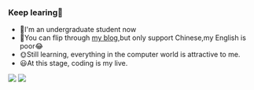 ### Keep learing:book:

- 🔭I'm an undergraduate student now
- 💬You can flip through [my blog](https://git.luhawxem.com/),but only support Chinese,my English is poor:joy:
- 🌞Still learning, everything in the computer world is attractive to me.
- 😃At this stage, coding is my live.

![](https://github-readme-stats.vercel.app/api?username=LuHawXem&count_private=true&show_icons=true&include_all_commits=true)
![](https://github-readme-stats.vercel.app/api/top-langs/?layout=compact&username=LuHawXem)

<!--
**LuHawXem/LuHawXem** is a ✨ _special_ ✨ repository because its `README.md` (this file) appears on your GitHub profile.

Here are some ideas to get you started:

- 🔭 I’m currently working on ...
- 🌱 I’m currently learning ...
- 👯 I’m looking to collaborate on ...
- 🤔 I’m looking for help with ...
- 💬 Ask me about ...
- 📫 How to reach me: ...
- 😄 Pronouns: ...
- ⚡ Fun fact: ...
-->
